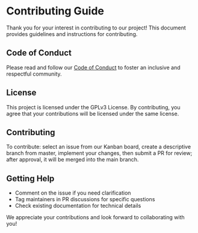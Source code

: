 # Contributing Guide

Thank you for your interest in contributing to our project! This document provides guidelines and instructions for contributing.

## Code of Conduct
Please read and follow our [Code of Conduct](CODE_OF_CONDUCT.md) to foster an inclusive and respectful community.

## License
This project is licensed under the GPLv3 License. By contributing, you agree that your contributions will be licensed under the same license.

## Contributing
To contribute: select an issue from our Kanban board, create a descriptive branch from master, implement your changes, then submit a PR for review; after approval, it will be merged into the main branch.

## Getting Help
- Comment on the issue if you need clarification
- Tag maintainers in PR discussions for specific questions
- Check existing documentation for technical details

We appreciate your contributions and look forward to collaborating with you!
